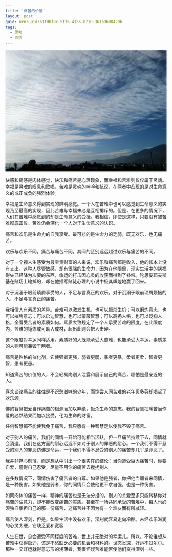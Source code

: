 ```yaml
---
title: '痛苦的价值'
layout: post
guid: urn:uuid:61fdbf8c-5ff6-41b5-b710-361b9b08420b
tags:
  - 思考
  - 感悟
---
```



[![](/media/files/2008/04/01/tkdjz.png)](http://7vikpt.com1.z0.glb.clouddn.com/tkdjz.png)

快感和痛感是肉体感觉，快乐和痛苦是心理现象，而幸福和苦难则仅仅属于灵魂。幸福是灵魂的叹息和歌唱，苦难是灵魂的呻吟和抗议，在两者中凸现的是对生命意义的或正或负的强烈体验。

幸福是生命意义得到实现的鲜明感觉。一个人在苦难中也可以感觉到生命意义的实现乃至最高的实现，因此苦难与幸福未必是互相排斥的。但是，在更多的情况下，人们在苦难中感觉到的却是生命意义的受挫。我相信，即使是这样，只要没有被苦难彻底击败，苦难仍会深化一个人对于生命意义的认识。

痛苦和欢乐是生命力的自我享受。最可悲的是生命力的乏弱，既无欢乐，也无痛苦。

欢乐与欢乐不同，痛苦与痛苦不同，其间的区别远远超过欢乐与痛苦的不同。

对于一个视人生感受为最宝贵财富的人来说，欢乐和痛苦都是收入，他的帐本上没有支出。这种人尽管敏感，却有很强的生命力，因为在他眼里，现实生活中的祸福得失已经降为次要的东西，命运的打击因心灵的收获而得到了补偿。陀思妥耶夫斯基在赌场上输掉的，却在他描写赌徒心理的小说中极其辉煌地赢了回来。

对于沉溺于眼前琐屑享受的人，不足与言真正的欢乐。对于沉溺于眼前琐屑烦恼的人，不足与言真正的痛苦。

我相信人有素质的差异。苦难可以激发生机，也可以扼杀生机；可以磨炼意志，也可以摧垮意志；可以启迪智慧，也可以蒙蔽智慧；可以高扬人格，也可以贬抑人格，全看受苦者的素质如何。素质大致规定了一个人承受苦难的限度，在此限度内，苦难的锤炼或可助人成材，超出此则会把人击碎。

这个限度对幸运同样适用。素质好的人既能承受大苦难，也能承受大幸运，素质差的人则可能兼毁于两者。

痛苦是性格的催化剂，它使强者更强，弱者更弱，暴者更暴，柔者更柔，智者更智，愚者更愚。

知道痛苦的价值的人，不会轻易向别人泄露和展示自己的痛苦，哪怕是最亲近的人。

喜欢谈论痛苦的往往是不识愁滋味的少年，而饱尝人间苦难的老年贝多芬却唱起了欢乐颂。

佛的智慧把爱当作痛苦的根源而加以弃绝，扼杀生命的意志。我的智慧把痛苦当作爱的必然结果而加以接受，化为生命的财富。

任何智慧都不能使我免于痛苦，我只愿有一种智慧足以使我不毁于痛苦。

对于别人的痛苦，我们的同情一开始可能相当活跃，但一旦痛苦持续下去，同情就会消退。我们在这方面的耐心远远不如对于别人的罪恶的耐心。一个我们不得不忍受的别人的罪恶仿佛是命运，一个我们不得不忍受的别人的痛苦却几乎是罪恶了。

我并非存心刻薄，而是想从中引出一个很实在的结论：当你遭受巨大痛苦时，你要自爱，懂得自己忍受，尽量不用你的痛苦去搅扰别人

在多数情况下，同情伤害了痛苦者的自尊。如果他是强者，你把他当弱者来同情，是一种伤害。如果他是弱者，你的同情只会使他更不求自强，也是一种伤害。

如同肉体的痛苦一样，精神的痛苦也是无法分担的。别人的关爱至多只能转移你对痛苦的注意力，却不能改变痛苦的实质。甚至在一场共同承受的苦难中，每人也必须独自承担自己的那一份痛苦，这痛苦并不因为有一个难友而有所减轻。

痛苦使人深刻，但是，如果生活中没有欢乐，深刻就容易走向冷酷。未经欢乐滋润的心灵太硬，它缺乏爱和宽容

人生在世，总会遭受不同程度的苦难，世上并无绝对的幸运儿。所以，不论谁想从苦难中获得启迪，该是不愁缺乏必要的机会和材料的。世态炎凉，好运不过尔尔。那种一交好运就得意忘形的浅薄者，我很怀疑苦难能否使他们变得深刻一些。